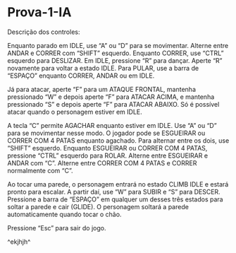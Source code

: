 # Prova-1-IA


Descrição dos controles:

Enquanto parado em IDLE, use “A” ou “D” para se movimentar. Alterne entre ANDAR e CORRER com “SHIFT” esquerdo. 
Enquanto CORRER, use “CTRL” esquerdo para DESLIZAR.
Em IDLE, pressione “R” para dançar. Aperte “R” novamente para voltar a estado IDLE.
Para PULAR, use a barra de “ESPAÇO” enquanto CORRER, ANDAR ou em IDLE.

Já para atacar, aperte “F” para um ATAQUE FRONTAL, mantenha pressionado “W” e depois aperte “F” para ATACAR ACIMA, e mantenha pressionado “S” e depois aperte “F” para ATACAR ABAIXO. Só é possível atacar quando o personagem estiver em IDLE.

A tecla “C” permite AGACHAR enquanto estiver em IDLE. Use “A” ou “D” para se movimentar nesse modo. O jogador pode se ESGUEIRAR ou CORRER COM 4 PATAS enquanto agachado. Para alternar entre os dois, use “SHIFT” esquerdo.
Enquanto ESGUEIRAR ou CORRER COM 4 PATAS, pressione “CTRL” esquerdo para ROLAR.
Alterne entre ESGUEIRAR e ANDAR com “C”.
Alterne entre CORRER COM 4 PATAS e CORRER normalmente com “C”.

Ao tocar uma parede, o personagem entrará no estado CLIMB IDLE e estará pronto para escalar. A partir daí, use “W” para SUBIR e “S” para DESCER. Pressione a barra de “ESPAÇO” em qualquer um desses três estados para soltar a parede e cair (GLIDE). O personagem soltará a parede automaticamente quando tocar o chão.

Pressione “Esc” para sair do jogo.

^ekjhjh^
